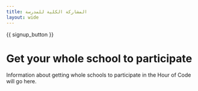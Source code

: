 ```yaml
---
title: المشاركة الكلية للمدرسة
layout: wide
---
```


{{ signup_button }}

# Get your whole school to participate

Information about getting whole schools to participate in the Hour of Code will go here.